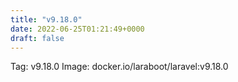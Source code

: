 ```yaml
---
title: "v9.18.0"
date: 2022-06-25T01:21:49+0000
draft: false
---
```


Tag: v9.18.0
Image: docker.io/laraboot/laravel:v9.18.0

